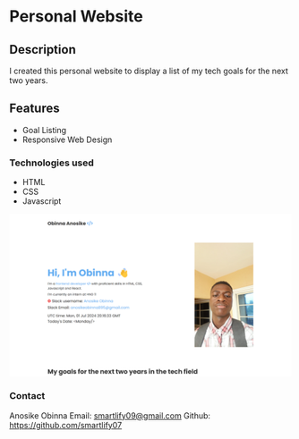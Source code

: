 # Personal Website

## Description

I created this personal website to display a list of my tech goals for the next two years.

## Features

- Goal Listing
- Responsive Web Design

### Technologies used

- HTML
- CSS
- Javascript

![Desktop](./screenshots/personal-websitev1.png)

### Contact

Anosike Obinna
Email: <smartlify09@gmail.com>
Github: <https://github.com/smartlify07>
